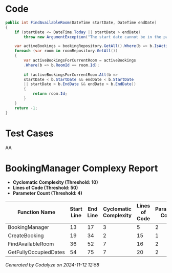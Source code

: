 # Code

```csharp
public int FindAvailableRoom(DateTime startDate, DateTime endDate)
{
    if (startDate <= DateTime.Today || startDate > endDate)
        throw new ArgumentException("The start date cannot be in the past or later than the end date.");

    var activeBookings = bookingRepository.GetAll().Where(b => b.IsActive);
    foreach (var room in roomRepository.GetAll())
    {
        var activeBookingsForCurrentRoom = activeBookings
        .Where(b => b.RoomId == room.Id);
        
        if (activeBookingsForCurrentRoom.All(b => 
        startDate < b.StartDate && endDate < b.StartDate 
        || startDate > b.EndDate && endDate > b.EndDate))
        {
            return room.Id;
        }
    }
    return -1;
}
```

# Test Cases
AA



# BookingManager Complexy Report
- **Cyclomatic Complexity (Threshold: 10)**
- **Lines of Code (Threshold: 50)**
- **Parameter Count (Threshold: 4)**

| Function Name	        | Start Line	| End Line 	| Cyclomatic Complexity | Lines of Code    | Parameter Count 	|
|--------------	        |---	        |---	    |---	                |-----             |------	            |
| BookingManager        | 13 	        | 17 	    | 3 	                | 5                | 2 	                |
| CreateBooking         | 19 	        | 34 	    | 2 	                | 15               | 1 	                |
| FindAvailableRoom     | 36 	        | 52 	    | 7 	                | 16               | 2 	                |
| GetFullyOccupiedDates | 54 	        | 75 	    | 7 	                | 20               | 2 	                |


*Generated by Codalyze on 2024-11-12 12:58*